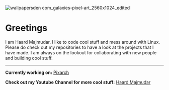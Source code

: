 ![wallpapersden com_galaxies-pixel-art_2560x1024_edited](https://user-images.githubusercontent.com/62053026/214367868-57693a41-ed57-4af7-9032-c609b9b6d951.jpg)

# Greetings

I am Haard Majmudar. I like to code cool stuff and mess around with Linux. Please do check out my repositories to have a look at the projects that I have made. I am always on the lookout for collaborating with new people and building cool stuff. 

---

**Currently working on:** [Pixarch](https://github.com/heisenburgh/pixarch)

**Check out my Youtube Channel for more cool stuff:** [Haard Majmudar](https://www.youtube.com/channel/UCsI79ri6eHKmeOsMTxSc8hQ)
